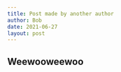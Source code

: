```yaml
---
title: Post made by another author
author: Bob
date: 2021-06-27
layout: post
---
```


## Weewooweewoo